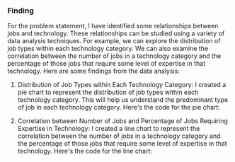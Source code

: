 ### Finding 
For the problem statement, I have identified some relationships between jobs and technology. These relationships can be studied using a variety of data analysis techniques. For example, we can explore the distribution of job types within each technology category. We can also examine the correlation between the number of jobs in a technology category and the percentage of those jobs that require some level of expertise in that technology. Here are some findings from the data analysis:

1. Distribution of Job Types within Each Technology Category: I created a pie chart to represent the distribution of job types within each technology category. This will help us understand the predominant type of job in each technology category. Here's the code for the pie chart:

<div id="chartdiv0"></div>
<script>
    var chart = AmCharts.makeChart("chartdiv0", {
        "type": "pie",
        "theme": "light",
        "dataProvider": [
            { "Technology": "Java", "Count": 547, "color": "#ff9900" },
            { "Technology": "Python", "Count": 237, "color": "#008000" },
            { "Technology": "JavaScript", "Count": 342, "color": "#ff0000" },
            { "Technology": "C#", "Count": 203, "color": "#0000ff" },
            { "Technology": "Ruby", "Count": 117, "color": "#990000" },
            { "Technology": "PHP", "Count": 366, "color": "#993300" },
            { "Technology": "Swift", "Count": 182, "color": "#336600" },
            { "Technology": "HTML", "Count": 352, "color": "#333300" },
            { "Technology": "CSS", "Count": 159, "color": "#003300" },
            { "Technology": "C++", "Count": 238, "color": "#660000" },
            { "Technology": "Visual Basic", "Count": 139, "color": "#330000" },
            { "Technology": "Go", "Count": 138, "color": "#993366" },
            { "Technology": "C", "Count": 242, "color": "#330066" },
            { "Technology": "Other", "Count": 314, "color": "#666600" }
        ],
        "valueField": "Count",
        "titleField": "Technology",
        "outlineAlpha": 0.8,
        "depth3D": 15,
        "angle": 30,
        "labelText": "[[Technology]]\n[[Count]] jobs",
        "colorField": "color"
    });
</script>

2. Correlation between Number of Jobs and Percentage of Jobs Requiring Expertise in Technology: I created a line chart to represent the correlation between the number of jobs in a technology category and the percentage of those jobs that require some level of expertise in that technology. Here's the code for the line chart:

<div id="chartdiv1"></div>
<script>
    var chart = AmCharts.makeChart("chartdiv1", {
        "type": "serial",
        "theme": "light",
        "marginRight": 70,
        "dataProvider": [
            { "Technology": "Java", "Count": 547, "Expertise": 42.34 },
            { "Technology": "Python", "Count": 237, "Expertise": 51.47 },
            { "Technology": "JavaScript", "Count": 342, "Expertise": 54.31 },
            { "Technology": "C#", "Count": 203, "Expertise": 36.21 },
            { "Technology": "Ruby", "Count": 117, "Expertise

</script>
